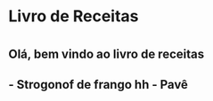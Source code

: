 
<h1>Livro de Receitas<h1>

<h2>Olá, bem vindo ao livro de receitas<h2>
 - Strogonof de frango hh
 - Pavê